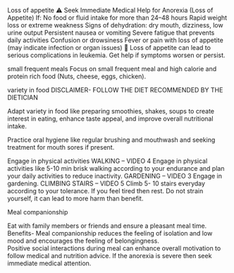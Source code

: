 Loss of appetite
⚠️ Seek Immediate Medical Help for Anorexia (Loss of Appetite) If:
No food or fluid intake for more than 24–48 hours
Rapid weight loss or extreme weakness
Signs of dehydration: dry mouth, dizziness, low urine output
Persistent nausea or vomiting
Severe fatigue that prevents daily activities
Confusion or drowsiness
Fever or pain with loss of appetite (may indicate infection or organ issues)
🛑 Loss of appetite can lead to serious complications in leukemia. Get help if symptoms worsen or persist.

small frequent meals
Focus on small frequent meal and high calorie and protein rich food (Nuts, cheese, eggs, chicken).

variety in food
DISCLAIMER- FOLLOW THE DIET RECOMMENDED BY THE DIETICIAN

Adapt variety in food like preparing smoothies, shakes, soups to create interest in eating, enhance taste appeal, and improve overall nutritional intake.

Practice oral hygiene like regular brushing and mouthwash and seeking treatment for mouth sores if present.

Engage in physical activities
WALKING – VIDEO 4
Engage in physical activities like 5-10 min brisk walking according to your endurance and plan your daily activities to reduce inactivity.
GARDENING – VIDEO 3
Engage in gardening.
CLIMBING STAIRS – VIDEO 5
Climb 5- 10 stairs everyday according to your tolerance. If you feel tired then rest.
Do not strain yourself, it can lead to more harm than benefit.

Meal companionship

Eat with family members or friends and ensure a pleasant meal time.
Benefits-
Meal companionship reduces the feeling of isolation and low mood and encourages the feeling of belongingness.  
Positive social interactions during meal can enhance overall motivation to follow medical and nutrition advice.
If the anorexia is severe then seek immediate medical attention.
